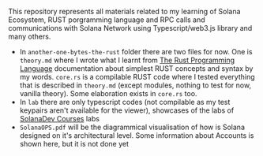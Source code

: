 This repository represents all materials related to my learning of Solana Ecosystem, RUST porgramming language and RPC calls and communications with Solana Network using Typescript/web3.js library and many others.

-  In `another-one-bytes-the-rust` folder there are two files for now. One is `theory.md` where I wrote what I learnt from [The Rust Programming Language](https://doc.rust-lang.org/book/) documentation about simplest RUST concepts and syntax by my words.
`core.rs` is a compilable RUST code where I tested everything that is described in `theory.md` (except modules, nothing to test for now, vanilla theory).
    Some elaboration exists in `core.rs` too.
- In `lab` there are only typescript codes (not compilable as my test keypairs aren't available for the viewer), showcases of the labs of [SolanaDev Courses](https://solana.com/developers/courses) labs
- `SolanaOPS.pdf` will be the diagrammical visualisation of how is Solana designed on it's architectural level. Some information about Accounts is shown here, but it is not done yet
